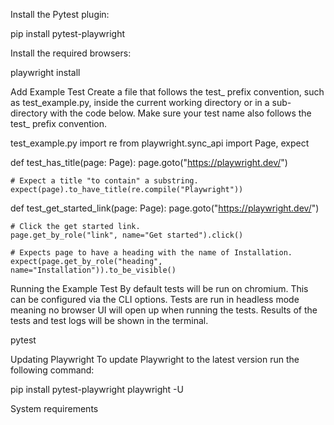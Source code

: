 Install the Pytest plugin:

pip install pytest-playwright

Install the required browsers:

playwright install

Add Example Test
Create a file that follows the test_ prefix convention, such as test_example.py, inside the current working directory or in a sub-directory with the code below. Make sure your test name also follows the test_ prefix convention.

test_example.py
import re
from playwright.sync_api import Page, expect

def test_has_title(page: Page):
    page.goto("https://playwright.dev/")

    # Expect a title "to contain" a substring.
    expect(page).to_have_title(re.compile("Playwright"))

def test_get_started_link(page: Page):
    page.goto("https://playwright.dev/")

    # Click the get started link.
    page.get_by_role("link", name="Get started").click()

    # Expects page to have a heading with the name of Installation.
    expect(page.get_by_role("heading", name="Installation")).to_be_visible()

Running the Example Test
By default tests will be run on chromium. This can be configured via the CLI options. Tests are run in headless mode meaning no browser UI will open up when running the tests. Results of the tests and test logs will be shown in the terminal.

pytest

Updating Playwright
To update Playwright to the latest version run the following command:

pip install pytest-playwright playwright -U

System requirements
